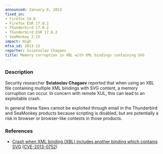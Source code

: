 ```yaml
---
announced: January 8, 2013
fixed_in:
- Firefox 18.0
- Firefox ESR 17.0.2
- Thunderbird 17.0.2
- Thunderbird ESR 17.0.2
- SeaMonkey 2.15
impact: High
mfsa_id: 2013-13
reporter: Sviatoslav Chagaev
title: Memory corruption in XBL with XML bindings containing SVG
---
```


<h3>Description</h3>

<p>Security researcher <strong>Sviatoslav Chagaev</strong> reported that when using an XBL file containing multiple XML bindings with SVG content, a memory corruption can occur. In concern with remote XUL, this can lead to an exploitable crash.
</p>

<p class="note">In general these flaws cannot be exploited through email in the Thunderbird and SeaMonkey products because scripting is disabled, but are potentially a risk in browser or browser-like contexts in those products.
</p>

<h3>References</h3>

<ul>
  <li><a href="https://bugzilla.mozilla.org/show_bug.cgi?id=805024">
      Crash when XML binding (XBL) includes another binding which contains SVG</a> (<a href="http://cve.mitre.org/cgi-bin/cvename.cgi?name=CVE-2013-0752" class="ex-ref">CVE-2013-0752</a>)</li>
</ul>



